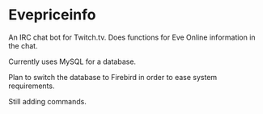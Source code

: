 Evepriceinfo
============

An IRC chat bot for Twitch.tv. Does functions for Eve Online information in the chat.

Currently uses MySQL for a database.

Plan to switch the database to Firebird in order to ease system requirements.

Still adding commands.
